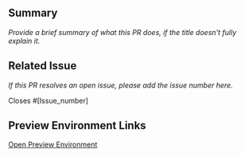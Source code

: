 <!--
  ## How to Title Your PR  
  The titles of all PRs appear together on the [What's New](https://design.va.gov/about/whats-new) page. This page is meant to be easily and quickly scanned so a clear, concise explanation is important.

  We recommend PR titles to include updated page or section, start with action verbs (e.g., Fixed, Added, Improved, Updated), and describe what was updated.

  For example:
  - Checkbox: Added Storybook examples
  - Experimental Components & Patterns: Improved submission guidance
  - Links: Fixed typos
  - Multiple Responses: Updated usage guidance
-->

## Summary
_Provide a brief summary of what this PR does, if the title doesn't fully explain it._

## Related Issue
_If this PR resolves an open issue, please add the issue number here._

Closes #[Issue_number]

## Preview Environment Links
<!--

  A preview environment is automatically created and updated with every PR (including draft PRs). This allows you to review your changes in a browser just as they will appear after the PR is merged.

  Once you've committed a PR, automated checks will run and then a preview environment will be automatically generated.

  The URL of this preview environment follows this format:

  `https://dev-design.va.gov/[This_PR_number]`

  A minute or two after committing, you will see an entry in the GitHub timeline similar to this:
   
  > [Your Username] deployed to development [X time] ago - with Github Actions [View Deployment]
 
  Clicking the **View Deployment** button will open a browser window to preview your changes. Validate your updates are correct BEFORE submitting your PR for review.
   
  **NOTE:** The preview environment only works for PRs submitted to the official repository. It will not work for forked repositories.

-->

<!-- DO NOT UPDATE - Upon submitting the PR, an automated workflow will populate the correct preview environment URL -->
[Open Preview Environment](https://dev-design.va.gov/PR_NUMBER)

<!--
  Finally, please remove all these PR template comments before submitting. 🚀 
-->
